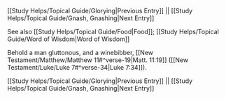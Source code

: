 [[Study Helps/Topical Guide/Glorying|Previous Entry]]  ||  [[Study Helps/Topical Guide/Gnash, Gnashing|Next Entry]]

 See also [[Study Helps/Topical Guide/Food|Food]]; [[Study Helps/Topical Guide/Word of Wisdom|Word of Wisdom]]

 Behold a man gluttonous, and a winebibber, [[New Testament/Matthew/Matthew 11#^verse-19|Matt. 11:19]] ([[New Testament/Luke/Luke 7#^verse-34|Luke 7:34]]).

[[Study Helps/Topical Guide/Glorying|Previous Entry]]  ||  [[Study Helps/Topical Guide/Gnash, Gnashing|Next Entry]]